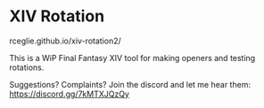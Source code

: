 # XIV Rotation

rceglie.github.io/xiv-rotation2/

This is a WiP Final Fantasy XIV tool for making openers and testing rotations.

Suggestions? Complaints? Join the discord and let me hear them: https://discord.gg/7kMTXJQzQy
